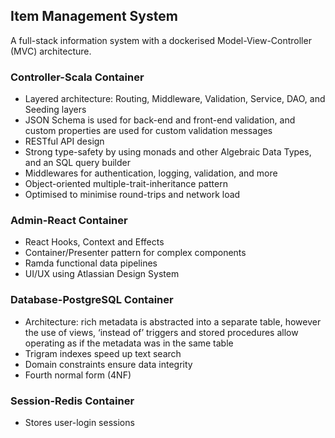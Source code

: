 ## Item Management System

A full-stack information system with a dockerised Model-View-Controller (MVC) architecture.

### Controller-Scala Container

* Layered architecture: Routing, Middleware, Validation, Service, DAO, and Seeding layers
* JSON Schema is used for back-end and front-end validation, and custom properties are used for custom validation messages
* RESTful API design
* Strong type-safety by using monads and other Algebraic Data Types, and an SQL query builder
* Middlewares for authentication, logging, validation, and more
* Object-oriented multiple-trait-inheritance pattern
* Optimised to minimise round-trips and network load

### Admin-React Container

* React Hooks, Context and Effects
* Container/Presenter pattern for complex components
* Ramda functional data pipelines
* UI/UX using Atlassian Design System

### Database-PostgreSQL Container

* Architecture: rich metadata is abstracted into a separate table, however the use of views, ‘instead of’ triggers and stored procedures allow operating as if the metadata was in the same table
* Trigram indexes speed up text search
* Domain constraints ensure data integrity
* Fourth normal form (4NF)

### Session-Redis Container

* Stores user-login sessions

